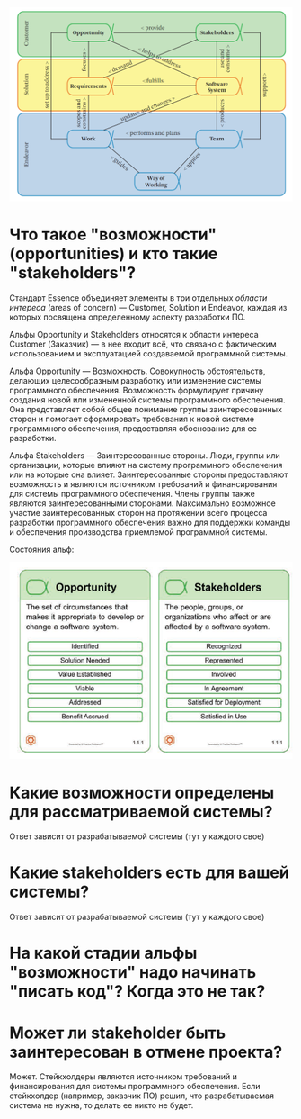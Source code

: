 ![](./img/essence_alphas.png)

# Что такое "возможности" (opportunities) и кто такие "stakeholders"?

Стандарт Essence объединяет элементы в три отдельных *области интереса* (areas of concern) — Customer, Solution и Endeavor, каждая из которых посвящена определенному аспекту разработки ПО.

Альфы Opportunity и Stakeholders относятся к области интереса Customer (Заказчик) — в нее входит всё, что связано с фактическим использованием и эксплуатацией создаваемой программной системы.

Альфа Opportunity — Возможность. Cовокупность обстоятельств, делающих целесообразным разработку или изменение системы программного обеспечения. Возможность формулирует причину создания новой или измененной системы программного обеспечения. Она представляет собой общее понимание группы заинтересованных сторон и помогает сформировать требования к новой системе программного обеспечения, предоставляя обоснование для ее разработки.

Альфа Stakeholders — Заинтересованные стороны. Люди, группы или организации, которые влияют на систему программного обеспечения или на которые она влияет. Заинтересованные стороны предоставляют возможность и являются источником требований и финансирования для системы программного обеспечения. Члены группы также являются заинтересованными сторонами. Максимально возможное участие заинтересованных сторон на протяжении всего процесса разработки программного обеспечения важно для поддержки команды и обеспечения производства приемлемой программной системы.

Состояния альф:

![](./img/essence_opp_stake_alphas_states.png)

# Какие возможности определены для рассматриваемой системы?

Ответ зависит от разрабатываемой системы (тут у каждого свое)

# Какие stakeholders есть для вашей системы?

Ответ зависит от разрабатываемой системы (тут у каждого свое)

# На какой стадии альфы "возможности" надо начинать "писать код"? Когда это не так?


# Может ли stakeholder быть заинтересован в отмене проекта?
Может.
Стейкхолдеры являются источником требований и финансирования для системы программного обеспечения. 
Если стейкхолдер (например, заказчик ПО) решил, что разрабатываемая система не нужна, то делать ее никто не будет.
